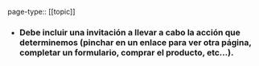 page-type:: [[topic]]
- ### Debe incluir una invitación a llevar a cabo la acción que determinemos (pinchar en un enlace para ver otra página, completar un formulario, comprar el producto, etc...).


